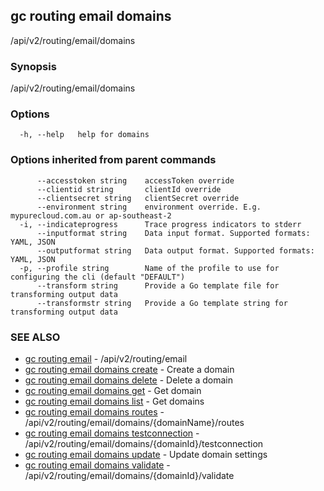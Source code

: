 ## gc routing email domains

/api/v2/routing/email/domains

### Synopsis

/api/v2/routing/email/domains

### Options

```
  -h, --help   help for domains
```

### Options inherited from parent commands

```
      --accesstoken string    accessToken override
      --clientid string       clientId override
      --clientsecret string   clientSecret override
      --environment string    environment override. E.g. mypurecloud.com.au or ap-southeast-2
  -i, --indicateprogress      Trace progress indicators to stderr
      --inputformat string    Data input format. Supported formats: YAML, JSON
      --outputformat string   Data output format. Supported formats: YAML, JSON
  -p, --profile string        Name of the profile to use for configuring the cli (default "DEFAULT")
      --transform string      Provide a Go template file for transforming output data
      --transformstr string   Provide a Go template string for transforming output data
```

### SEE ALSO

* [gc routing email](gc_routing_email.html)	 - /api/v2/routing/email
* [gc routing email domains create](gc_routing_email_domains_create.html)	 - Create a domain
* [gc routing email domains delete](gc_routing_email_domains_delete.html)	 - Delete a domain
* [gc routing email domains get](gc_routing_email_domains_get.html)	 - Get domain
* [gc routing email domains list](gc_routing_email_domains_list.html)	 - Get domains
* [gc routing email domains routes](gc_routing_email_domains_routes.html)	 - /api/v2/routing/email/domains/{domainName}/routes
* [gc routing email domains testconnection](gc_routing_email_domains_testconnection.html)	 - /api/v2/routing/email/domains/{domainId}/testconnection
* [gc routing email domains update](gc_routing_email_domains_update.html)	 - Update domain settings
* [gc routing email domains validate](gc_routing_email_domains_validate.html)	 - /api/v2/routing/email/domains/{domainId}/validate


